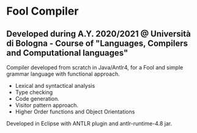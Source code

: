 # Fool Compiler

## Developed during A.Y. 2020/2021 @ Università di Bologna - Course of "Languages, Compilers and Computational languages" ##

Compiler developed from scratch in Java/Antlr4, for a Fool and simple grammar language with functional approach. 
  - Lexical and syntactical analysis  
  - Type checking
  - Code generation. 
  - Visitor pattern approach. 
  - Higher Order functions and Object Orientations

  Developed in Eclipse with ANTLR plugin and antlr-runtime-4.8 jar. 
